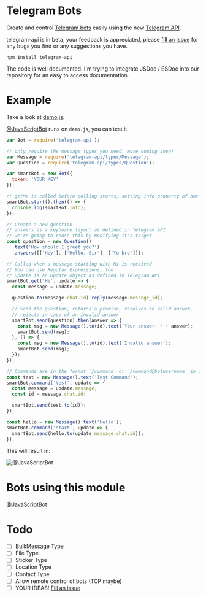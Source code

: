 # Telegram Bots
Create and control [Telegram bots](https://core.telegram.org/bots) easily
using the new [Telegram API](https://core.telegram.org/bots/api).

telegram-api is in beta, your feedback is appreciated, please [fill an issue](https://github.com/mdibaiee/node-telegram-api/issues)
for any bugs you find or any suggestions you have.
```
npm install telegram-api
```

The code is well documented. I'm trying to integrate JSDoc / ESDoc into our repository for an easy to access documentation.

# Example
Take a look at [demo.js](https://github.com/mdibaiee/node-telegram-api/blob/master/demo.js).

[@JavaScriptBot](https://telegram.me/JavaScriptBot) runs on `demo.js`, you can test it.

```javascript
var Bot = require('telegram-api');

// only require the message types you need, more coming soon!
var Message = require('telegram-api/types/Message');
var Question = require('telegram-api/types/Question');

var smartBot = new Bot({
  token: 'YOUR_KEY'
});

// getMe is called before polling starts, setting info property of bot
smartBot.start().then(() => {
  console.log(smartBot.info);
});

// Create a new question
// answers is a keyboard layout as defined in Telegram API
// we're going to reuse this by modifying it's target
const question = new Question()
  .text('How should I greet you?')
  .answers([['Hey'], ['Hello, Sir'], ['Yo bro']]);

// Called when a message starting with Hi is received
// You can use Regular Expressions, too
// update is an Update object as defined in Telegram API
smartBot.get('Hi', update => {
  const message = update.message;

  question.to(message.chat.id).reply(message.message_id);

  // Send the question, returns a promise, resolves on valid answer,
  // rejects in case of an invalid answer
  smartBot.send(question).then(answer => {
    const msg = new Message().to(id).text('Your answer: ' + answer);
    smartBot.send(msg);
  }, () => {
    const msg = new Message().to(id).text('Invalid answer');
    smartBot.send(msg);
  });
});

// Commands are in the format `/command` or `/command@botusername` in groups
const test = new Message().text('Test Command');
smartBot.command('test', update => {
  const message = update.message;
  const id = message.chat.id;

  smartBot.send(test.to(id));
});

const hello = new Message().text('Hello');
smartBot.command('start', update => {
  smartBot.send(hello.to(update.message.chat.id));
});
```

This will result in:

![@JavaScriptBot](https://github.com/mdibaiee/node-telegram-api/raw/master/demo.gif)


# Bots using this module

[@JavaScriptBot](https://telegram.me/JavaScriptBot)

# Todo

- [ ] BulkMessage Type
- [ ] File Type
- [ ] Sticker Type
- [ ] Location Type
- [ ] Contact Type
- [ ] Allow remote control of bots (TCP maybe)
- [ ] YOUR IDEAS! [Fill an issue](https://github.com/mdibaiee/node-telegram-api/issues)
